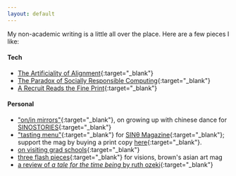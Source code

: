 ```yaml
---
layout: default
---
```


My non-academic writing is a little all over the place. Here are a few pieces I like: 

#### Tech

- [The Artificiality of Alignment](https://joinreboot.org/p/alignment){:target="_blank"}
- [The Paradox of Socially Responsible Computing](http://www.theindy.org/article/2235){:target="_blank"}
- [A Recruit Reads the Fine Print](http://www.theindy.org/article/1516){:target="_blank"}

#### Personal

- ["on/in mirrors"](https://letterstomyfriends.substack.com/p/mirrors){:target="_blank"}, on growing up with chinese dance for [SINOSTORIES](https://sinostories.com/){:target="_blank"}
- ["tasting menu"](https://letterstomyfriends.substack.com/p/tastingmenu){:target="_blank"} for [SINθ Magazine](https://sinetheta.net/index.html){:target="_blank"}; support the mag by buying a print copy [here](https://www.blurb.com/b/11319171-sin-25-zero){:target="_blank"}.
- [on visiting grad schools](https://letterstomyfriends.substack.com/p/academia){:target="_blank"}
- [three flash pieces](https://issuu.com/visions.brown/docs/spring2021layoutfinalsingles){:target="_blank"} for visions, brown's asian art mag
- [a review of *a tale for the time being* by ruth ozeki](https://reading.supply/@jessica/some-comfort-for-the-time-being-64k4Ml){:target="_blank"}
